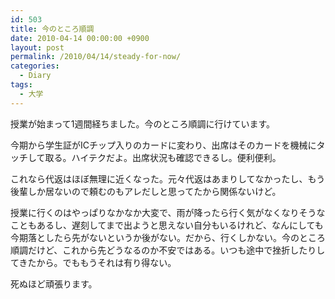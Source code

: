 ```yaml
---
id: 503
title: 今のところ順調
date: 2010-04-14 00:00:00 +0900
layout: post
permalink: /2010/04/14/steady-for-now/
categories:
  - Diary
tags:
  - 大学
---
```

授業が始まって1週間経ちました。今のところ順調に行けています。
  
今期から学生証がICチップ入りのカードに変わり、出席はそのカードを機械にタッチして取る。ハイテクだよ。出席状況も確認できるし。便利便利。
  
これなら代返はほぼ無理に近くなった。元々代返はあまりしてなかったし、もう後輩しか居ないので頼むのもアレだしと思ってたから関係ないけど。

授業に行くのはやっぱりなかなか大変で、雨が降ったら行く気がなくなりそうなこともあるし、遅刻してまで出ようと思えない自分もいるけれど、なんにしても今期落としたら先がないというか後がない。だから、行くしかない。今のところ順調だけど、これから先どうなるのか不安ではある。いつも途中で挫折したりしてきたから。でももうそれは有り得ない。
  
死ぬほど頑張ります。
